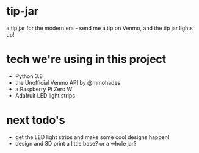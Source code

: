 # tip-jar
a tip jar for the modern era - send me a tip on Venmo, and the tip jar lights up!

# tech we're using in this project
* Python 3.8
* the Unofficial Venmo API by @mmohades
* a Raspberry Pi Zero W
* Adafruit LED light strips

# next todo's
* get the LED light strips and make some cool designs happen!
* design and 3D print a little base? or a whole jar?
